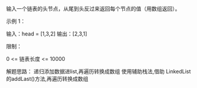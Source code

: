 输入一个链表的头节点，从尾到头反过来返回每个节点的值（用数组返回）。

示例 1：

输入：head = [1,3,2]
输出：[2,3,1]

限制：

0 <= 链表长度 <= 10000

解题思路：
	递归添加数据进list,再遍历转换成数组
	使用辅助栈法,借助 LinkedList 的addLast()方法,再遍历转换成数组
	